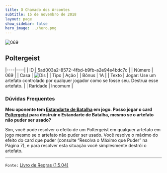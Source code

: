 ```yaml
---
title: O Chamado dos Arcontes
subtitle: 15 de novembro de 2018
layout: page
show_sidebar: false
hero_image: ../hero.png
---
```


![069](https://cdn.keyforgegame.com/media/card_front/pt/341_069_P2P8M5XWMHCW_pt.png)

## Poltergeist

|----|----|
| ID | 5ad003a2-8572-4fbd-b9fb-a2e94e4bdc7c |
| Número | 069 |
| Casa | ![Dis](https://archonarcana.com/images/thumb/e/e8/Dis.png/22px-Dis.png "Dis") |
| Tipo | Ação |
| Bônus | 1A |
| Texto | Jogar: Use um artefato controlado por qualquer jogador como se fosse seu. Destrua esse artefato. |
| Raridade | Incomum |

### Dúvidas Frequentes

**Meu oponente tem [Estandarte de Batalha](/cota/020) em jogo. Posso
jogar o card [Poltergeist](/cota/069) para destruir o Estandarte de
Batalha, mesmo se o artefato não puder ser usado?**

Sim, você pode resolver o efeito de um Poltergeist em qualquer artefato
em jogo mesmo se o artefato não puder ser usado. Você resolve o
máximo do efeito do card que puder (consulte “Resolva o Máximo que
Puder” na Página 7), e para resolver esta situação você simplesmente
destrói o artefato.

<hr/>

`Fonte:` [Livro de Regras (1.5.04)](https://drive.google.com/open?id=14pM1J8ZR_4hZbGFZt-ArQdAGsHCPEQdE)

